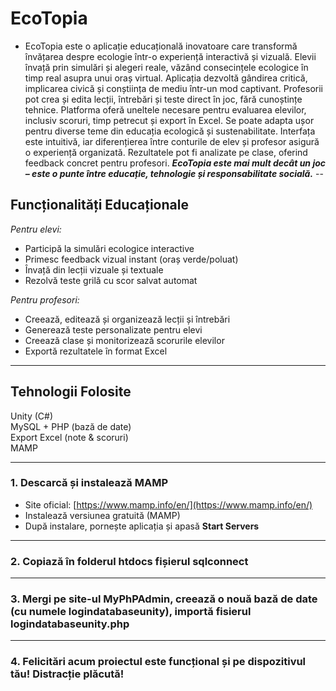 # EcoTopia 

* EcoTopia este o aplicație educațională inovatoare care transformă învățarea despre ecologie într-o experiență interactivă și vizuală.
Elevii învață prin simulări și alegeri reale, văzând consecințele ecologice în timp real asupra unui oraș virtual.
Aplicația dezvoltă gândirea critică, implicarea civică și conștiința de mediu într-un mod captivant.
Profesorii pot crea și edita lecții, întrebări și teste direct în joc, fără cunoștințe tehnice.
Platforma oferă uneltele necesare pentru evaluarea elevilor, inclusiv scoruri, timp petrecut și export în Excel.
Se poate adapta ușor pentru diverse teme din educația ecologică și sustenabilitate.
Interfața este intuitivă, iar diferențierea între conturile de elev și profesor asigură o experiență organizată.
Rezultatele pot fi analizate pe clase, oferind feedback concret pentru profesori.
***EcoTopia este mai mult decât un joc – este o punte între educație, tehnologie și responsabilitate socială.***
--
## Funcționalități Educaționale
 *Pentru elevi:*
- Participă la simulări ecologice interactive
- Primesc feedback vizual instant (oraș verde/poluat)
- Învață din lecții vizuale și textuale
- Rezolvă teste grilă cu scor salvat automat

 *Pentru profesori:*
- Creează, editează și organizează lecții și întrebări
- Generează teste personalizate pentru elevi
- Creează clase și monitorizează scorurile elevilor
- Exportă rezultatele în format Excel

---

##  Tehnologii Folosite

 Unity (C#)  
 MySQL + PHP (bază de date)  
 Export Excel (note & scoruri)  
 MAMP
 
---
### 1. Descarcă și instalează MAMP

- Site oficial: [https://www.mamp.info/en/](https://www.mamp.info/en/)
- Instalează versiunea gratuită (MAMP)
- După instalare, pornește aplicația și apasă **Start Servers**
---

### 2. Copiază în folderul htdocs fișierul sqlconnect
---
### 3. Mergi pe site-ul MyPhPAdmin, creează o nouă bază de date (cu numele logindatabaseunity), importă fisierul logindatabaseunity.php
---
### 4. Felicitări acum proiectul este funcțional și pe dispozitivul tău! Distracție plăcută!


